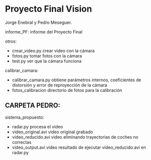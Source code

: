 # Proyecto Final Vision
 
Jorge Enebral y Pedro Meseguer.


informe_PF: informe del Proyecto Final

otros:
- crear_video.py         crear video con la cámara
- fotos.py               tomar fotos con la cámara
- test.py                ver que la cámara funciona

calibrar_camara:
- calibrar_camara.py    obtiene parámetros internos, coeficientes de distorsión y error de reproyección de la cámara
- fotos_calibracion     directorio de fotos para la calibración

CARPETA PEDRO:
-   

sistema_propuesto:
- radar.py              procesa el video
- video_original.avi    video original grabado
- video_reducido.avi    video eliminando trayectorias de coches no correctas
- video_output.avi      video resultado de ejecutar video_reducido.avi en radar.py



